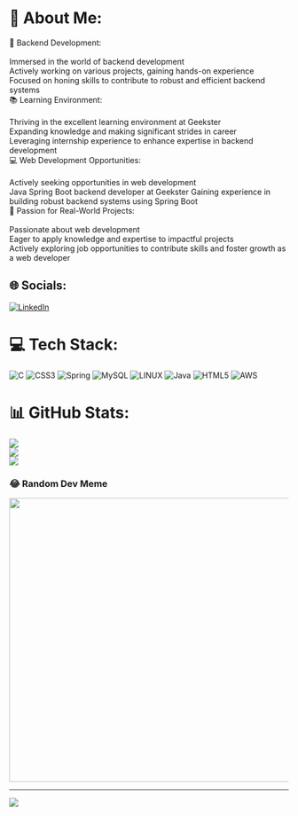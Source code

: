 # 💫 About Me:
🚀 Backend Development:<br><br>Immersed in the world of backend development<br>Actively working on various projects, gaining hands-on experience<br>Focused on honing skills to contribute to robust and efficient backend systems<br>📚 Learning Environment:<br><br>Thriving in the excellent learning environment at Geekster<br>Expanding knowledge and making significant strides in career<br>Leveraging internship experience to enhance expertise in backend development<br>💻 Web Development Opportunities:<br><br>Actively seeking opportunities in web development<br>Java Spring Boot backend developer at Geekster Gaining experience in building robust backend systems using Spring Boot<br>🌟 Passion for Real-World Projects:<br><br>Passionate about web development<br>Eager to apply knowledge and expertise to impactful projects<br>Actively exploring job opportunities to contribute skills and foster growth as a web developer


## 🌐 Socials:
[![LinkedIn](https://img.shields.io/badge/LinkedIn-%230077B5.svg?logo=linkedin&logoColor=white)](https://linkedin.com/in/https://www.linkedin.com/in/aman-chaurasia-b746b5179/) 

# 💻 Tech Stack:
![C](https://img.shields.io/badge/c-%2300599C.svg?style=for-the-badge&logo=c&logoColor=white) ![CSS3](https://img.shields.io/badge/css3-%231572B6.svg?style=for-the-badge&logo=css3&logoColor=white) ![Spring](https://img.shields.io/badge/spring-%236DB33F.svg?style=for-the-badge&logo=spring&logoColor=white) ![MySQL](https://img.shields.io/badge/mysql-%2300f.svg?style=for-the-badge&logo=mysql&logoColor=white) ![LINUX](https://img.shields.io/badge/Linux-FCC624?style=for-the-badge&logo=linux&logoColor=black) ![Java](https://img.shields.io/badge/java-%23ED8B00.svg?style=for-the-badge&logo=java&logoColor=white) ![HTML5](https://img.shields.io/badge/html5-%23E34F26.svg?style=for-the-badge&logo=html5&logoColor=white) ![AWS](https://img.shields.io/badge/AWS-%23FF9900.svg?style=for-the-badge&logo=amazon-aws&logoColor=white)
# 📊 GitHub Stats:
![](https://github-readme-stats.vercel.app/api?username=amanqaz&theme=tokyonight&hide_border=false&include_all_commits=true&count_private=true)<br/>
![](https://github-readme-streak-stats.herokuapp.com/?user=amanqaz&theme=tokyonight&hide_border=false)<br/>
![](https://github-readme-stats.vercel.app/api/top-langs/?username=amanqaz&theme=tokyonight&hide_border=false&include_all_commits=true&count_private=true&layout=compact)

### 😂 Random Dev Meme
<img src="https://rm.up.railway.app/" width="512px"/>

---
[![](https://visitcount.itsvg.in/api?id=amanqaz&icon=0&color=0)](https://visitcount.itsvg.in)

<!-- Proudly created with GPRM ( https://gprm.itsvg.in ) -->
